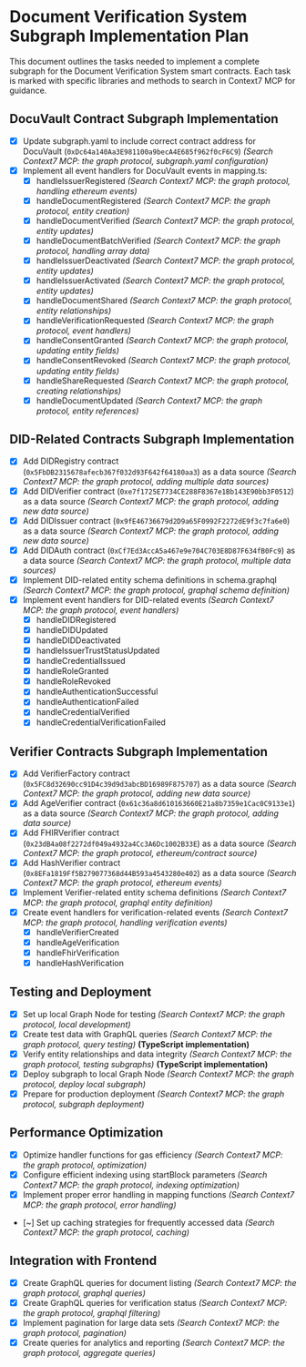 # Document Verification System Subgraph Implementation Plan

This document outlines the tasks needed to implement a complete subgraph for the Document Verification System smart contracts. Each task is marked with specific libraries and methods to search in Context7 MCP for guidance.

## DocuVault Contract Subgraph Implementation

- [x] Update subgraph.yaml to include correct contract address for DocuVault (`0xDc64a140Aa3E981100a9becA4E685f962f0cF6C9`) _(Search Context7 MCP: the graph protocol, subgraph.yaml configuration)_
- [x] Implement all event handlers for DocuVault events in mapping.ts:
  - [x] handleIssuerRegistered _(Search Context7 MCP: the graph protocol, handling ethereum events)_
  - [x] handleDocumentRegistered _(Search Context7 MCP: the graph protocol, entity creation)_
  - [x] handleDocumentVerified _(Search Context7 MCP: the graph protocol, entity updates)_
  - [x] handleDocumentBatchVerified _(Search Context7 MCP: the graph protocol, handling array data)_
  - [x] handleIssuerDeactivated _(Search Context7 MCP: the graph protocol, entity updates)_
  - [x] handleIssuerActivated _(Search Context7 MCP: the graph protocol, entity updates)_
  - [x] handleDocumentShared _(Search Context7 MCP: the graph protocol, entity relationships)_
  - [x] handleVerificationRequested _(Search Context7 MCP: the graph protocol, event handlers)_
  - [x] handleConsentGranted _(Search Context7 MCP: the graph protocol, updating entity fields)_
  - [x] handleConsentRevoked _(Search Context7 MCP: the graph protocol, updating entity fields)_
  - [x] handleShareRequested _(Search Context7 MCP: the graph protocol, creating relationships)_
  - [x] handleDocumentUpdated _(Search Context7 MCP: the graph protocol, entity references)_

## DID-Related Contracts Subgraph Implementation

- [x] Add DIDRegistry contract (`0x5FbDB2315678afecb367f032d93F642f64180aa3`) as a data source _(Search Context7 MCP: the graph protocol, adding multiple data sources)_
- [x] Add DIDVerifier contract (`0xe7f1725E7734CE288F8367e1Bb143E90bb3F0512`) as a data source _(Search Context7 MCP: the graph protocol, adding new data source)_
- [x] Add DIDIssuer contract (`0x9fE46736679d2D9a65F0992F2272dE9f3c7fa6e0`) as a data source _(Search Context7 MCP: the graph protocol, adding new data source)_
- [x] Add DIDAuth contract (`0xCf7Ed3AccA5a467e9e704C703E8D87F634fB0Fc9`) as a data source _(Search Context7 MCP: the graph protocol, multiple data sources)_
- [x] Implement DID-related entity schema definitions in schema.graphql _(Search Context7 MCP: the graph protocol, graphql schema definition)_
- [x] Implement event handlers for DID-related events _(Search Context7 MCP: the graph protocol, event handlers)_
  - [x] handleDIDRegistered
  - [x] handleDIDUpdated
  - [x] handleDIDDeactivated
  - [x] handleIssuerTrustStatusUpdated
  - [x] handleCredentialIssued
  - [x] handleRoleGranted
  - [x] handleRoleRevoked
  - [x] handleAuthenticationSuccessful
  - [x] handleAuthenticationFailed
  - [x] handleCredentialVerified
  - [x] handleCredentialVerificationFailed

## Verifier Contracts Subgraph Implementation

- [x] Add VerifierFactory contract (`0x5FC8d32690cc91D4c39d9d3abcBD16989F875707`) as a data source _(Search Context7 MCP: the graph protocol, adding new data source)_
- [x] Add AgeVerifier contract (`0x61c36a8d610163660E21a8b7359e1Cac0C9133e1`) as a data source _(Search Context7 MCP: the graph protocol, adding data source)_
- [x] Add FHIRVerifier contract (`0x23dB4a08f2272df049a4932a4Cc3A6Dc1002B33E`) as a data source _(Search Context7 MCP: the graph protocol, ethereum/contract source)_
- [x] Add HashVerifier contract (`0x8EFa1819Ff5B279077368d44B593a4543280e402`) as a data source _(Search Context7 MCP: the graph protocol, ethereum events)_
- [x] Implement Verifier-related entity schema definitions _(Search Context7 MCP: the graph protocol, graphql entity definition)_
- [x] Create event handlers for verification-related events _(Search Context7 MCP: the graph protocol, handling verification events)_
  - [x] handleVerifierCreated
  - [x] handleAgeVerification
  - [x] handleFhirVerification
  - [x] handleHashVerification

## Testing and Deployment

- [x] Set up local Graph Node for testing _(Search Context7 MCP: the graph protocol, local development)_
- [x] Create test data with GraphQL queries _(Search Context7 MCP: the graph protocol, query testing)_ **(TypeScript implementation)**
- [x] Verify entity relationships and data integrity _(Search Context7 MCP: the graph protocol, testing subgraphs)_ **(TypeScript implementation)**
- [x] Deploy subgraph to local Graph Node _(Search Context7 MCP: the graph protocol, deploy local subgraph)_
- [x] Prepare for production deployment _(Search Context7 MCP: the graph protocol, subgraph deployment)_

## Performance Optimization

- [x] Optimize handler functions for gas efficiency _(Search Context7 MCP: the graph protocol, optimization)_
- [x] Configure efficient indexing using startBlock parameters _(Search Context7 MCP: the graph protocol, indexing optimization)_
- [x] Implement proper error handling in mapping functions _(Search Context7 MCP: the graph protocol, error handling)_
- [~] Set up caching strategies for frequently accessed data _(Search Context7 MCP: the graph protocol, caching)_

## Integration with Frontend

- [x] Create GraphQL queries for document listing _(Search Context7 MCP: the graph protocol, graphql queries)_
- [x] Create GraphQL queries for verification status _(Search Context7 MCP: the graph protocol, graphql filtering)_
- [x] Implement pagination for large data sets _(Search Context7 MCP: the graph protocol, pagination)_
- [x] Create queries for analytics and reporting _(Search Context7 MCP: the graph protocol, aggregate queries)_
